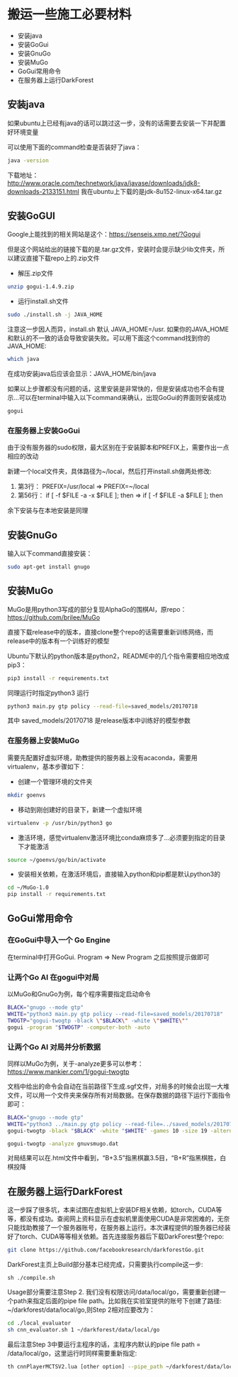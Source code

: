 # 搬运一些施工必要材料
* 安装java
* 安装GoGui
* 安装GnuGo
* 安装MuGo
* GoGui常用命令
* 在服务器上运行DarkForest

## 安装java
如果ubuntu上已经有java的话可以跳过这一步，没有的话需要去安装一下并配置好环境变量

可以使用下面的command检查是否装好了java：

```Bash
java -version
```

下载地址：http://www.oracle.com/technetwork/java/javase/downloads/jdk8-downloads-2133151.html
我在ubuntu上下载的是jdk-8u152-linux-x64.tar.gz

## 安装GoGUI
Google上能找到的相关网站是这个：https://senseis.xmp.net/?Gogui

但是这个网站给出的链接下载的是.tar.gz文件，安装时会提示缺少lib文件夹，所以建议直接下载repo上的.zip文件

* 解压.zip文件
```Bash
unzip gogui-1.4.9.zip
```

* 运行install.sh文件
```Bash
sudo ./install.sh -j JAVA_HOME
```
注意这一步因人而异，install.sh 默认 JAVA_HOME=/usr. 如果你的JAVA_HOME和默认的不一致的话会导致安装失败。可以用下面这个command找到你的JAVA_HOME:
```Bash
which java
```
在成功安装java后应该会显示：JAVA_HOME/bin/java

如果以上步骤都没有问题的话，这里安装是非常快的，但是安装成功也不会有提示...可以在terminal中输入以下command来确认，出现GoGui的界面则安装成功
```Bash
gogui
```

### 在服务器上安装GoGui
由于没有服务器的sudo权限，最大区别在于安装脚本和PREFIX上，需要作出一点相应的改动

新建一个local文件夹，具体路径为~/local，然后打开install.sh做两处修改:
1) 第3行： PREFIX=/usr/local => PREFIX=~/local
2) 第56行： if [ -f $FILE -a -x $FILE ]; then => if [ -f $FILE -a $FILE ]; then

余下安装与在本地安装是同理

## 安装GnuGo
输入以下command直接安装：
```Bash
sudo apt-get install gnugo
```

## 安装MuGo
MuGo是用python3写成的部分复现AlphaGo的围棋AI，原repo：https://github.com/brilee/MuGo

直接下载release中的版本，直接clone整个repo的话需要重新训练网络，而release中的版本有一个训练好的模型

Ubuntu下默认的python版本是python2，README中的几个指令需要相应地改成pip3：
```Bash
pip3 install -r requirements.txt
```
同理运行时指定python3 运行
```Bash
python3 main.py gtp policy --read-file=saved_models/20170718
```
其中 saved_models/20170718 是release版本中训练好的模型参数
### 在服务器上安装MuGo
需要先配置好虚拟环境，助教提供的服务器上没有acaconda，需要用virtualenv，基本步骤如下：
* 创建一个管理环境的文件夹
```Bash
mkdir goenvs
```
* 移动到刚创建好的目录下，新建一个虚拟环境
```Bash
virtualenv -p /usr/bin/python3 go
```
* 激活环境，感觉virtualenv激活环境比conda麻烦多了...必须要到指定的目录下才能激活
```Bash
source ~/goenvs/go/bin/activate
```
* 安装相关依赖，在激活环境后，直接输入python和pip都是默认python3的
```Bash
cd ~/MuGo-1.0
pip install -r requirements.txt
```


## GoGui常用命令
### 在GoGui中导入一个 Go Engine
在terminal中打开GoGui. Program => New Program 之后按照提示做即可

### 让两个Go AI 在gogui中对局
以MuGo和GnuGo为例，每个程序需要指定启动命令
```Bash
BLACK="gnugo --mode gtp"
WHITE="python3 main.py gtp policy --read-file=saved_models/20170718"
TWOGTP="gogui-twogtp -black \"$BLACK\" -white \"$WHITE\""
gogui -program "$TWOGTP" -computer-both -auto
```

### 让两个Go AI 对局并分析数据
同样以MuGo为例，关于-analyze更多可以参考：https://www.mankier.com/1/gogui-twogtp

文档中给出的命令会自动在当前路径下生成.sgf文件，对局多的时候会出现一大堆文件，可以用一个文件夹来保存所有对局数据。在保存数据的路径下运行下面指令即可：
```Bash
BLACK="gnugo --mode gtp"
WHITE="python3 ../main.py gtp policy --read-file=../saved_models/20170718"
gogui-twogtp -black "$BLACK" -white "$WHITE" -games 10 -size 19 -alternate -sgffile gnuvsmugo -auto

gogui-twogtp -analyze gnuvsmugo.dat
```
对局结果可以在.html文件中看到，“B+3.5”指黑棋赢3.5目，“B+R”指黑棋胜，白棋投降

## 在服务器上运行DarkForest
这一步踩了很多坑，本来试图在虚拟机上安装DF相关依赖，如torch，CUDA等等，都没有成功。查阅网上资料显示在虚拟机里面使用CUDA是非常困难的，无奈只能找助教接了一个服务器账号，在服务器上运行。本次课程提供的服务器已经装好了torch、CUDA等等相关依赖。首先连接服务器后下载DarkForest整个repo:
```Bash
git clone https://github.com/facebookresearch/darkforestGo.git
```
DarkForest主页上Build部分基本已经完成，只需要执行compile这一步:
```
sh ./compile.sh
```
Usage部分需要注意Step 2. 我们没有权限访问/data/local/go，需要重新创建一个path来指定后面的pipe file path。比如我在实验室提供的账号下创建了路径: ~/darkforest/data/local/go,则Step 2相对应要改为：
```Bash
cd ./local_evaluator
sh cnn_evaluator.sh 1 ~/darkforest/data/local/go
```
最后注意Step 3中要运行主程序的话，主程序内默认的pipe file path = /data/local/go，这里运行时同样需要重新指定:
```Bash
th cnnPlayerMCTSV2.lua [other option] --pipe_path ~/darkforest/data/local/go
```
